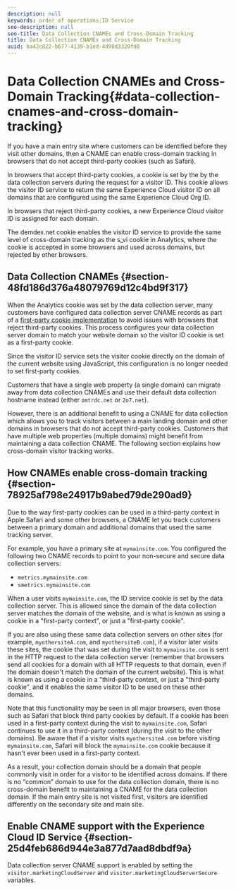 ```yaml
---
description: null
keywords: order of operations;ID Service
seo-description: null
seo-title: Data Collection CNAMEs and Cross-Domain Tracking
title: Data Collection CNAMEs and Cross-Domain Tracking
uuid: ba42c822-b677-4139-b1ed-4d98d3320fd0
---
```


# Data Collection CNAMEs and Cross-Domain Tracking{#data-collection-cnames-and-cross-domain-tracking}

If you have a main entry site where customers can be identified before they visit other domains, then a CNAME can enable cross-domain tracking in browsers that do not accept third-party cookies (such as Safari).

In browsers that accept third-party cookies, a cookie is set by the by the data collection servers during the request for a visitor ID. This cookie allows the visitor ID service to return the same Experience Cloud visitor ID on all domains that are configured using the same Experience Cloud Org ID.

In browsers that reject third-party cookies, a new Experience Cloud visitor ID is assigned for each domain.

The demdex.net cookie enables the visitor ID service to provide the same level of cross-domain tracking as the s_vi cookie in Analytics, where the cookie is accepted in some browsers and used across domains, but rejected by other browsers.

## Data Collection CNAMEs {#section-48fd186d376a48079769d12c4bd9f317}

When the Analytics cookie was set by the data collection server, many customers have configured data collection server CNAME records as part of a [first-party cookie implementation](https://marketing.adobe.com/resources/help/en_US/whitepapers/first_party_cookies/) to avoid issues with browsers that reject third-party cookies. This process configures your data collection server domain to match your website domain so the visitor ID cookie is set as a first-party cookie.

Since the visitor ID service sets the visitor cookie directly on the domain of the current website using JavaScript, this configuration is no longer needed to set first-party cookies.

Customers that have a single web property (a single domain) can migrate away from data collection CNAMEs and use their default data collection hostname instead (either `omtrdc.net` or `2o7.net`).

However, there is an additional benefit to using a CNAME for data collection which allows you to track visitors between a main landing domain and other domains in browsers that do not accept third-party cookies. Customers that have multiple web properties (multiple domains) might benefit from maintaining a data collection CNAME. The following section explains how cross-domain visitor tracking works.

## How CNAMEs enable cross-domain tracking {#section-78925af798e24917b9abed79de290ad9}

Due to the way first-party cookies can be used in a third-party context in Apple Safari and some other browsers, a CNAME let you track customers between a primary domain and additional domains that used the same tracking server.

For example, you have a primary site at `mymainsite.com`. You configured the following two CNAME records to point to your non-secure and secure data collection servers:

* `metrics.mymainsite.com` 
* `smetrics.mymainsite.com`

When a user visits `mymainsite.com`, the ID service cookie is set by the data collection server. This is allowed since the domain of the data collection server matches the domain of the website, and is what is known as using a cookie in a "first-party context", or just a "first-party cookie".

If you are also using these same data collection servers on other sites (for example, `myothersiteA.com`, and `myothersiteB.com`), if a visitor later visits these sites, the cookie that was set during the visit to `mymainsite.com` is sent in the HTTP request to the data collection server (remember that browsers send all cookies for a domain with all HTTP requests to that domain, even if the domain doesn't match the domain of the current website). This is what is known as using a cookie in a "third-party context, or just a "third-party cookie", and it enables the same visitor ID to be used on these other domains.

Note that this functionality may be seen in all major browsers, even those such as Safari that block third party cookies by default. If a cookie has been used in a first-party context during the visit to `mymainsite.com`, Safari continues to use it in a third-party context (during the visit to the other domains). Be aware that if a visitor visits `myothersiteA.com` before visiting `mymainsite.com`, Safari will block the `mymainsite.com` cookie because it hasn't ever been used in a first-party context.

As a result, your collection domain should be a domain that people commonly visit in order for a visitor to be identified across domains. If there is no “common” domain to use for the data collection domain, there is no cross-domain benefit to maintaining a CNAME for the data collection domain. If the main entry site is not visited first, visitors are identified differently on the secondary site and main site.

## Enable CNAME support with the Experience Cloud ID Service {#section-25d4feb686d944e3a877d7aad8dbdf9a}

Data collection server CNAME support is enabled by setting the `visitor.marketingCloudServer` and `visitor.marketingCloudServerSecure` variables. 
